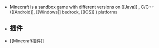 - Minecraft is a sandbox game with different versions on [[Java]] , C/C++ ([[Android]], [[Windows]] bedrock, [[IOS]] ) platforms
- ## 插件
- [[Minecraft插件]]